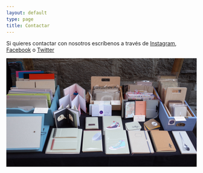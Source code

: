 ```yaml
---
layout: default
type: page
title: Contactar
---
```


Si quieres contactar con nosotros escríbenos a través de [Instagram](https://instagram.com/memoria_de_papel), [Facebook](https://www.facebook.com/Memoriadepapel-773045782724933/) o [Twitter](https://twitter.com/memoria_depapel)

![](01.jpg)
